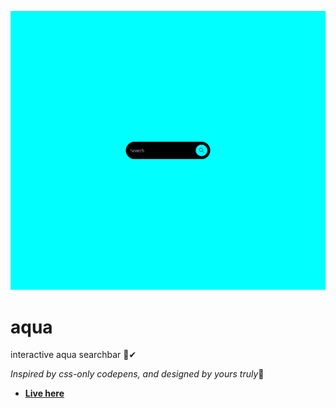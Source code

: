 <p align="center">
<a alt="thumbnail" href="https://makhosandile.me"><img src="./img/interactive aqua searchbar.png" ></a>
</p>

# aqua 
interactive aqua searchbar 🤠✔

_Inspired by css-only codepens,_
*and designed by yours truly*👏

- **[Live here](https://makhosi6.github.io/aqua)**
